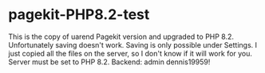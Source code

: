 # pagekit-PHP8.2-test
This is the copy of uarend Pagekit version and upgraded to PHP 8.2. Unfortunately saving doesn't work. Saving is only possible under Settings. I just copied all the files on the server, so I don't know if it will work for you. Server must be set to PHP 8.2. Backend: admin dennis19959!
